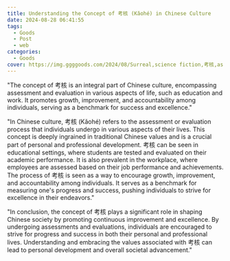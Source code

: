 ```yaml
---
title: Understanding the Concept of 考核 (Kǎohé) in Chinese Culture
date: 2024-08-28 06:41:55
tags:
  - Goods
  - Post
  - web
categories:
  - Goods
cover: https://img.ggggoods.com/2024/08/Surreal,science fiction,考核,assessment,technology,tech,diagrams,renderings,colors_20240830_00001_.png
---
```


"The concept of 考核 is an integral part of Chinese culture, encompassing assessment and evaluation in various aspects of life, such as education and work. It promotes growth, improvement, and accountability among individuals, serving as a benchmark for success and excellence."

"In Chinese culture, 考核 (Kǎohé) refers to the assessment or evaluation process that individuals undergo in various aspects of their lives. This concept is deeply ingrained in traditional Chinese values and is a crucial part of personal and professional development. 考核 can be seen in educational settings, where students are tested and evaluated on their academic performance. It is also prevalent in the workplace, where employees are assessed based on their job performance and achievements. The process of 考核 is seen as a way to encourage growth, improvement, and accountability among individuals. It serves as a benchmark for measuring one's progress and success, pushing individuals to strive for excellence in their endeavors."

"In conclusion, the concept of 考核 plays a significant role in shaping Chinese society by promoting continuous improvement and excellence. By undergoing assessments and evaluations, individuals are encouraged to strive for progress and success in both their personal and professional lives. Understanding and embracing the values associated with 考核 can lead to personal development and overall societal advancement."
